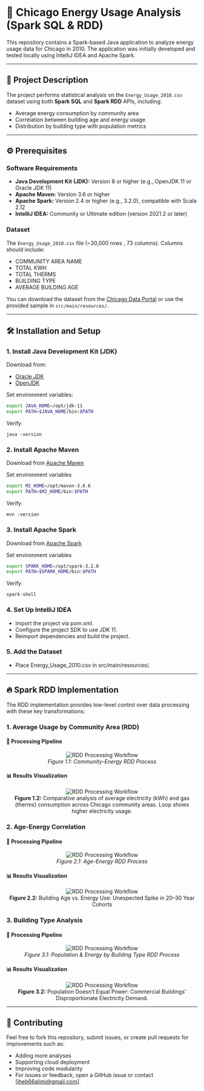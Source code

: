 # 🌆 Chicago Energy Usage Analysis (Spark SQL & RDD)

This repository contains a Spark-based Java application to analyze energy usage data for Chicago in 2010. 
The application was initially developed and tested locally using IntelliJ IDEA and Apache Spark.

---

## 📌 Project Description

The project performs statistical analysis on the `Energy_Usage_2010.csv` dataset using both **Spark SQL** and **Spark RDD** APIs, including:

- Average energy consumption by community area
- Correlation between building age and energy usage
- Distribution by building type with population metrics

---

## ⚙️ Prerequisites

### Software Requirements

- **Java Development Kit (JDK):** Version 8 or higher (e.g., OpenJDK 11 or Oracle JDK 11)  
- **Apache Maven:** Version 3.6 or higher  
- **Apache Spark:** Version 2.4 or higher (e.g., 3.2.0), compatible with Scala 2.12  
- **IntelliJ IDEA:** Community or Ultimate edition (version 2021.2 or later)

### Dataset

The `Energy_Usage_2010.csv` file (~30,000 rows , 73 columns). Columns should include:

- COMMUNITY AREA NAME  
- TOTAL KWH  
- TOTAL THERMS  
- BUILDING TYPE  
- AVERAGE BUILDING AGE  

You can download the dataset from the [Chicago Data Portal](https://data.cityofchicago.org) or use the provided sample in `src/main/resources/`.

---

## 🛠️ Installation and Setup

### 1. Install Java Development Kit (JDK)

Download from:

- [Oracle JDK](https://www.oracle.com/java/technologies/javase-downloads.html)  
- [OpenJDK](https://jdk.java.net/)

Set environment variables:

```bash
export JAVA_HOME=/opt/jdk-11
export PATH=$JAVA_HOME/bin:$PATH
```

Verify

```
java -version
```
### 2. Install Apache Maven

Download from [Apache Maven](https://maven.apache.org/download.cgi)

Set environment variables

```bash
export M2_HOME=/opt/maven-3.8.6
export PATH=$M2_HOME/bin:$PATH
```

Verify

```
mvn -version
```

### 3. Install Apache Spark

Download from [Apache Spark](https://spark.apache.org/downloads.html)

Set environment variables

```bash
export SPARK_HOME=/opt/spark-3.2.0
export PATH=$SPARK_HOME/bin:$PATH
```

Verify

```
spark-shell
```

### 4. Set Up IntelliJ IDEA
- Import the project via pom.xml.
- Configure the project SDK to use JDK 11.
- Reimport dependencies and build the project.

### 5. Add the Dataset

- Place Energy_Usage_2010.csv in src/main/resources/.

---

## 🔥 Spark RDD Implementation
The RDD implementation provides low-level control over data processing with these key transformations:

### 1. Average Usage by Community Area (RDD)
#### 🔄 Processing Pipeline
<div align="center">
  <img src="src/main/java/ProjectBD/DotFilesForRDD/RDD1.png" alt="RDD Processing Workflow"/>
  <br>
  <em>Figure 1.1: Community-Energy RDD Process</em>
</div>

#### 📊 Results Visualization
<div align="center">
  <img src="src/main/resources/RDDoutput/charts/community_usage_avg_usage_by_community_rdd.png" alt="RDD Processing Workflow"/>
  <br>
  <strong>Figure 1.2:</strong> Comparative analysis of average electricity (kWh) and gas (therms) consumption across Chicago community areas. Loop shows higher electricity usage.
</div>

### 2. Age-Energy Correlation
#### 🔄 Processing Pipeline
<div align="center">
  <img src="src/main/java/ProjectBD/DotFilesForRDD/RDD2.png" alt="RDD Processing Workflow"/>
  <br>
  <em>Figure 2.1: Age-Energy RDD Process</em>
</div>

#### 📊 Results Visualization
<div align="center">
  <img src="src/main/resources/RDDoutput/charts/age_energy_age_energy_correlation_rdd.png" alt="RDD Processing Workflow"/>
  <br>
  <strong>Figure 2.2:</strong> Building Age vs. Energy Use: Unexpected Spike in 20–30 Year Cohorts
</div>

### 3. Building Type Analysis
#### 🔄 Processing Pipeline
<div align="center">
  <img src="src/main/java/ProjectBD/DotFilesForRDD/RDD3.png" alt="RDD Processing Workflow"/>
  <br>
  <em>Figure 3.1: Population & Energy by Building Type RDD Process</em>
</div>

#### 📊 Results Visualization
<div align="center">
  <img src="src/main/resources/RDDoutput/charts/building_type_population_usage_by_building_type_and_population_rdd.png" alt="RDD Processing Workflow"/>
  <br>
  <strong>Figure 3.2:</strong> Population Doesn’t Equal Power: Commercial Buildings’ Disproportionate Electricity Demand.
</div>

---

## 💼 Contributing

Feel free to fork this repository, submit issues, or create pull requests for improvements such as:

- Adding more analyses
- Supporting cloud deployment
- Improving code modularity
- For issues or feedback, open a GitHub issue or contact [iheb66alimi@gmail.com].


